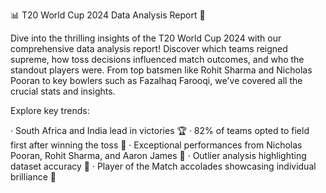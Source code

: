 

📊 T20 World Cup 2024 Data Analysis Report 🏏
 
Dive into the thrilling insights of the T20 World Cup 2024 with our comprehensive data analysis report! Discover which teams reigned supreme, how toss decisions influenced match outcomes, and who the standout players were. From top batsmen like Rohit Sharma and Nicholas Pooran to key bowlers such as Fazalhaq Farooqi, we've covered all the crucial stats and insights.

Explore key trends:
 
·      South Africa and India lead in victories 🏆
·      82% of teams opted to field first after winning the toss 🌟
·      Exceptional performances from Nicholas Pooran, Rohit Sharma, and Aaron James 💪
·      Outlier analysis highlighting dataset accuracy 🧮
·      Player of the Match accolades showcasing individual brilliance 🌠
